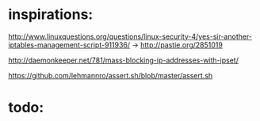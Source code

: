 



# inspirations:
http://www.linuxquestions.org/questions/linux-security-4/yes-sir-another-iptables-management-script-911936/
         -> http://pastie.org/2851019
         
http://daemonkeeper.net/781/mass-blocking-ip-addresses-with-ipset/          

https://github.com/lehmannro/assert.sh/blob/master/assert.sh

# todo:
     
